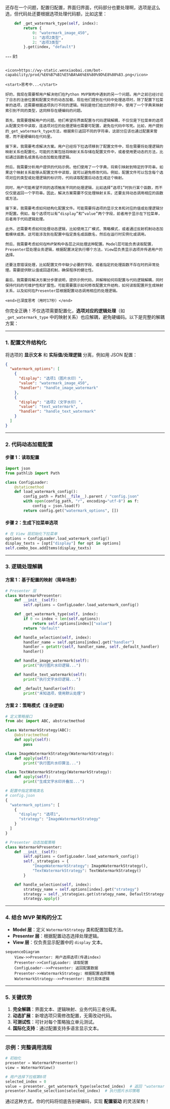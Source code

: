 还存在一个问题，配置归配置，界面归界面，代码部分也要处理啊，选项是这么选，但代码处还要根据选项处理代码额，比如这里：

```python
    def _get_watermark_type(self, index):
        return {
            0: "watermark_image_450",
            1: "选项2类型",
            2: "选项3类型"
        }.get(index, "default")
```

--- R1

```ys_think

<icon>https://wy-static.wenxiaobai.com/bot-capability/prod/%E6%B7%B1%E5%BA%A6%E6%80%9D%E8%80%83.png</icon>

<start>思考中...</start>

好的，我现在需要帮用户解决他们在Python MVP架构中遇到的另一个问题。用户之前已经讨论了日志的注册位置和配置文件的动态加载，现在他们提到在代码中处理选项时，除了配置下拉菜单的选项，还需要根据选项执行不同的逻辑。特别是他们给出的例子中，使用了一个字典来映射索引到不同的类型，这同样存在硬编码的问题。

首先，我需要理解用户的问题。他们希望将界面配置与代码逻辑解耦，不仅仅是下拉菜单的选项从配置文件中读取，连选项对应的处理逻辑也需要可配置，避免在代码中写死。比如，用户提到的_get_watermark_type方法，根据索引返回不同的字符串，这部分应该也通过配置来管理，而不是硬编码在代码里。

接下来，我需要考虑解决方案。用户已经将下拉选项移到了配置文件中，现在需要将处理逻辑的映射关系也配置化。可能的方案包括将映射关系存储在配置文件中，或者使用更动态的方法，比如通过函数名或类名动态加载处理逻辑。

然后，我需要分析用户提供的代码示例。他们使用了一个字典，将索引映射到特定的字符串。如果这个映射关系能够从配置文件中读取，就可以避免修改代码。例如，配置文件可以包含每个选项对应的类型或处理逻辑的标识符，代码读取配置后动态生成这个映射。

同时，用户可能希望不同的选项触发不同的处理逻辑，比如选择“选项1”时执行某个函数，而不仅仅是返回一个字符串。因此，解决方案需要不仅处理映射关系，还要支持动态调用相应的函数或方法。

接下来，我需要考虑如何结构化配置文件。可能需要将选项的显示文本和对应的值或处理逻辑分开配置。例如，每个选项可以有“display”和“value”两个字段，前者用于显示在下拉菜单，后者用于代码逻辑处理。

此外，还需要考虑如何处理动态逻辑，比如使用工厂模式、策略模式，或者通过反射机制动态加载模块或类。这可能涉及到在配置中指定类名或函数名，然后在运行时实例化或调用。

然后，我需要考虑如何在MVP架构中各层之间处理这种配置。Model层可能负责读取配置，Presenter层处理业务逻辑，根据配置决定执行哪个方法，View层负责显示选项并传递用户的选择。

还要注意错误处理，比如配置文件中缺少必要的字段，或者指定的处理函数不存在时的异常处理。需要提供默认值或回退机制，确保程序的健壮性。

最后，我需要将解决方案分步骤说明，提供示例代码，并解释如何将配置与代码逻辑解耦，同时保持代码的可维护性和扩展性。可能需要展示如何修改配置文件结构，如何读取配置并生成映射关系，以及如何在Presenter层根据配置动态调用相应的处理逻辑。

<end>已深度思考（用时17秒）</end>

```

你完全正确！不仅选项需要配置化，**选项对应的逻辑处理**（如 `_get_watermark_type` 中的映射关系）也应解耦，避免硬编码。以下是完整的解耦方案：

---

### **1. 配置文件结构化**

将选项的 **显示文本** 和 **实际值/处理逻辑** 分离，例如用 JSON 配置：

```json
{
  "watermark_options": [
    {
      "display": "选项1（图片水印）",
      "value": "watermark_image_450",
      "handler": "handle_image_watermark"
    },
    {
      "display": "选项2（文字水印）",
      "value": "text_watermark",
      "handler": "handle_text_watermark"
    }
  ]
}
```

---

### **2. 代码动态加载配置**

#### **步骤 1：读取配置**

```python
import json
from pathlib import Path

class ConfigLoader:
    @staticmethod
    def load_watermark_config():
        config_path = Path(__file__).parent / "config.json"
        with open(config_path, "r", encoding="utf-8") as f:
            config = json.load(f)
        return config.get("watermark_options", [])
```

#### **步骤 2：生成下拉菜单选项**

```python
# 在 View 层初始化下拉菜单
options = ConfigLoader.load_watermark_config()
display_texts = [opt["display"] for opt in options]
self.combo_box.addItems(display_texts)
```

---

### **3. 逻辑处理解耦**

#### **方案 1：基于配置的映射（简单场景）**

```python
# Presenter 层
class WatermarkPresenter:
    def __init__(self):
        self.options = ConfigLoader.load_watermark_config()

    def _get_watermark_type(self, index):
        if 0 <= index < len(self.options):
            return self.options[index]["value"]
        return "default"

    def handle_selection(self, index):
        handler_name = self.options[index].get("handler")
        handler = getattr(self, handler_name, self._default_handler)
        handler()

    def handle_image_watermark(self):
        print("执行图片水印逻辑...")

    def handle_text_watermark(self):
        print("执行文字水印逻辑...")

    def _default_handler(self):
        print("未知选项，使用默认处理")
```

#### **方案 2：策略模式（复杂逻辑）**

```python
# 定义策略接口
from abc import ABC, abstractmethod

class WatermarkStrategy(ABC):
    @abstractmethod
    def apply(self):
        pass

class ImageWatermarkStrategy(WatermarkStrategy):
    def apply(self):
        print("执行图片水印算法...")

class TextWatermarkStrategy(WatermarkStrategy):
    def apply(self):
        print("生成文字水印并叠加...")

# 配置中指定策略类名
# config.json
{
  "watermark_options": [
    {
      "display": "选项1",
      "strategy": "ImageWatermarkStrategy"
    }
  ]
}

# Presenter 动态加载策略
class WatermarkPresenter:
    def __init__(self):
        self.options = ConfigLoader.load_watermark_config()
        self._strategies = {
            "ImageWatermarkStrategy": ImageWatermarkStrategy(),
            "TextWatermarkStrategy": TextWatermarkStrategy()
        }

    def handle_selection(self, index):
        strategy_name = self.options[index].get("strategy")
        strategy = self._strategies.get(strategy_name, DefaultStrategy())
        strategy.apply()
```

---

### **4. 结合 MVP 架构的分工**

- **Model 层**：定义 `WatermarkStrategy` 类和配置加载方法。
- **Presenter 层**：根据配置动态选择处理逻辑。
- **View 层**：仅负责显示配置中的 `display` 文本。

```mermaid
sequenceDiagram
    View->>Presenter: 用户选择选项(传递index)
    Presenter->>ConfigLoader: 读取配置
    ConfigLoader-->>Presenter: 返回配置数据
    Presenter->>WatermarkStrategy: 根据配置选择策略
    WatermarkStrategy-->>Presenter: 执行具体逻辑
```

---

### **5. 关键优势**

1. **完全解耦**：界面文本、逻辑映射、业务代码三者分离。
2. **动态扩展**：新增选项只需修改配置，无需改动代码。
3. **可测试性**：可针对每个策略独立单元测试。
4. **国际化支持**：通过配置支持多语言显示文本。

---

### **示例：完整调用流程**

```python
# 初始化
presenter = WatermarkPresenter()
view = WatermarkView()

# 用户选择下拉框第0项
selected_index = 0
value = presenter._get_watermark_type(selected_index)  # 返回 "watermark_image_450"
presenter.handle_selection(selected_index)  # 执行图片水印策略
```

通过这种方式，你的代码将彻底告别硬编码，实现 **配置驱动** 的灵活架构！
